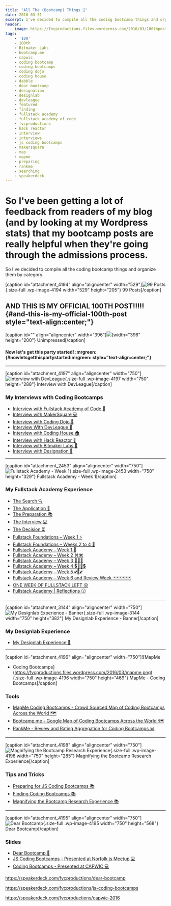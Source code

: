```yaml
---
title: "All The (Bootcamp) Things 🎉"
date: 2016-03-31
excerpt: I've decided to compile all the coding bootcamp things and organize them by category. ALSO THIS IS MY 100th POST!
header:
    image: https://fvcproductions.files.wordpress.com/2016/03/100thpost-001.jpeg
tags:
    - '100'
    - 100th
    - Bitmaker Labs
    - bootcamp.me
    - capwic
    - coding bootcamp
    - coding bootcamps
    - coding dojo
    - coding house
    - dabble
    - dear bootcamp
    - designation
    - designlab
    - devleague
    - featured
    - finding
    - fullstack academy
    - fullstack academy of code
    - fvcproductions
    - hack reactor
    - interview
    - interviews
    - js coding bootcamps
    - makersquare
    - map
    - mapme
    - preparing
    - rankme
    - searching
    - speakerdeck
---
```


So I've been getting a lot of feedback from readers of my blog (and by looking at my Wordpress stats) that my bootcamp posts are really helpful when they're going through the admissions process.
==================================================================================================================================================================================================

So I've decided to compile all the coding bootcamp things and organize
them by category.

\[caption id="attachment\_4194" align="aligncenter" width="529"\]![99
Posts](https://fvcproductions.files.wordpress.com/2016/03/99posts-e1459477004910.png){.size-full
.wp-image-4194 width="529" height="205"} 99 Posts\[/caption\]

AND THIS IS MY OFFICIAL 100TH POST!!!!! {#and-this-is-my-official-100th-post style="text-align:center;"}
---------------------------------------

\[caption id="" align="aligncenter"
width="396"\]![](https://media3.giphy.com/media/xeXEpUVvAxCV2/200.gif){width="396"
height="200"} Unimpressed\[/caption\]

#### Now let's get this party started! :mrgreen: {#nowletsgetthispartystarted:mrgreen: style="text-align:center;"}

------------------------------------------------------------------------

\[caption id="attachment\_4197" align="aligncenter"
width="750"\]![Interview with
DevLeague](https://fvcproductions.files.wordpress.com/2016/03/screenshot-2016-03-31-22-18-34.png){.size-full
.wp-image-4197 width="750" height="288"} Interview with
DevLeague\[/caption\]

### My Interviews with Coding Bootcamps

-   [Interview with Fullstack Academy of Code
    🗽](http://fvcproductions.com/2014/12/28/interview-fullstack-academy/)
-   [Interview with MakerSquare
    💻](http://fvcproductions.com/2015/01/14/interview-maker-square/)
-   [Interview with Coding Dojo
    🍜](http://fvcproductions.com/2015/01/06/interview-coding-dojo/)
-   [Interview With DevLeague
    🌴](http://fvcproductions.com/2015/01/06/interview-devleague/)
-   [Interview with Coding House
    🏠](http://fvcproductions.com/2015/01/06/interview-coding-house/)
-   [Interview with Hack Reactor
    🔑](http://fvcproductions.com/2015/01/05/interview-hack-reactor/)
-   [Interview with Bitmaker Labs
    🔬](http://fvcproductions.com/2014/03/12/interview-bitmaker-labs/)
-   [Interview with Designation
    🎨](http://fvcproductions.com/2015/01/06/interview-with-designation/)

------------------------------------------------------------------------

\[caption id="attachment\_2453" align="aligncenter"
width="750"\]![Fullstack Academy - Week
1](https://fvcproductions.files.wordpress.com/2015/06/fullstack-academy-week-1-001.jpg){.size-full
.wp-image-2453 width="750" height="329"} Fullstack Academy - Week
1\[/caption\]

### My Fullstack Academy Experience

-   [The Search
    🔍](http://fvcproductions.com/2014/12/27/a-short-operation-tips-tricks-4-coding-bootcamps/)
-   [The Application 📝](http://fvcproductions.com/2014/12/23/week-20/)
-   [The Preparation
    📚](http://fvcproductions.com/2015/01/05/prepare-for-coding-bootcamps/)
-   [The Interview
    💻](http://fvcproductions.com/2014/12/28/interview-fullstack-academy/)
-   [The Decision
    ⏳](http://fvcproductions.com/2015/04/13/what-to-do-week-negative-8/)
-   [Fullstack Foundations – Week 1
    ⚡](http://fvcproductions.com/2015/05/17/fullstack-foundations-week-1/)
-   [Fullstack Foundations – Weeks 2 to 4
    🚀](http://fvcproductions.com/2015/06/04/fullstack-foundations-goldman-sachs/)
-   [Fullstack Academy – Week 1
    💫](http://fvcproductions.com/2015/06/13/first-week-at-fullstack-academy/)
-   [Fullstack Academy – Week 2
    ⌘⌘](http://fvcproductions.com/2015/06/20/fullstack-academy-week-2/)
-   [Fullstack Academy – Week 3
    🔦🔦🔦](http://fvcproductions.com/2015/06/26/fullstack-academy-week-3/)
-   [Fullstack Academy – Week 4
    💲🔮🔮💲](http://fvcproductions.com/2015/07/03/fullstack-academy-week-4/)
-   [Fullstack Academy – Week 5
    💕💓💕](http://fvcproductions.com/2015/07/11/fullstack-academy-week-5/)
-   [Fullstack Academy – Week 6 and Review Week
    🃏🃏🃏🃏🃏🃏](http://fvcproductions.com/2015/07/25/fullstack-academy-week-6-review-week/)
-   [ONE WEEK OF FULLSTACK LEFT
    😲](http://fvcproductions.com/2015/08/19/one-week-left-of-fullstack/)
-   [Fullstack Academy | Reflections
    🕝](http://fvcproductions.com/2015/08/30/fullstack-academy-reflections/)

------------------------------------------------------------------------

\[caption id="attachment\_3144" align="aligncenter" width="750"\]![My
Designlab Experience -
Banner](https://fvcproductions.files.wordpress.com/2015/10/newbanners.jpg){.size-full
.wp-image-3144 width="750" height="382"} My Designlab Experience -
Banner\[/caption\]

### My Designlab Experience

-   [My Designlab Experience
    🎨](http://fvcproductions.com/2015/10/21/my-designlab-experience)

------------------------------------------------------------------------

\[caption id="attachment\_4196" align="aligncenter" width="750"\]![MapMe
- Coding
Bootcamps](https://fvcproductions.files.wordpress.com/2016/03/mapme.png){.size-full
.wp-image-4196 width="750" height="469"} MapMe - Coding
Bootcamps\[/caption\]

### Tools

-   [MapMe Coding Bootcamps - Crowd Sourced Map of Coding Bootcamps
    Across the World 🗺](http://mapme.com/coding-bootcamps)
-   [Bootcamp.me - Google Map of Coding Bootcamps Across the World
    🗺](http://bit.ly/bootcampme)
-   [RankMe - Review and Rating Aggregation for Coding Bootcamps
    📊](http://fvcproductions.com/portfolio/rankme/)

------------------------------------------------------------------------

\[caption id="attachment\_4198" align="aligncenter"
width="750"\]![Magnifying the Bootcamp Research
Experience](https://fvcproductions.files.wordpress.com/2016/03/screenshot-2016-03-31-22-20-16.png){.size-full
.wp-image-4198 width="750" height="285"} Magnifying the Bootcamp
Research Experience\[/caption\]

### Tips and Tricks

-   [Preparing for JS Coding Bootcamps
    📚](http://fvcproductions.com/2015/01/05/prepare-for-coding-bootcamps/)
-   [Finding Coding Bootcamps
    📚](http://fvcproductions.com/2014/12/27/a-short-operation-tips-tricks-4-coding-bootcamps/)
-   [Magnifying the Bootcamp Research Experience
    📚](http://fvcproductions.com/2014/11/10/magnifying-the-bootcamp-research-experience/)

------------------------------------------------------------------------

\[caption id="attachment\_4195" align="aligncenter" width="750"\]![Dear
Bootcamp](https://fvcproductions.files.wordpress.com/2016/03/dearbootcamp-e1459477035126.png){.size-full
.wp-image-4195 width="750" height="568"} Dear Bootcamp\[/caption\]

### Slides

-   [Dear Bootcamp
    📜](https://speakerdeck.com/fvcproductions/dear-bootcamp)
-   [JS Coding Bootcamps - Presented at Norfolk.js Meetup
    💻](https://speakerdeck.com/fvcproductions/js-coding-bootcamps)
-   [Coding Bootcamps - Presented at CAPWIC
    💻](https://speakerdeck.com/fvcproductions/capwic-2016)

https://speakerdeck.com/fvcproductions/dear-bootcamp

https://speakerdeck.com/fvcproductions/js-coding-bootcamps

https://speakerdeck.com/fvcproductions/capwic-2016
